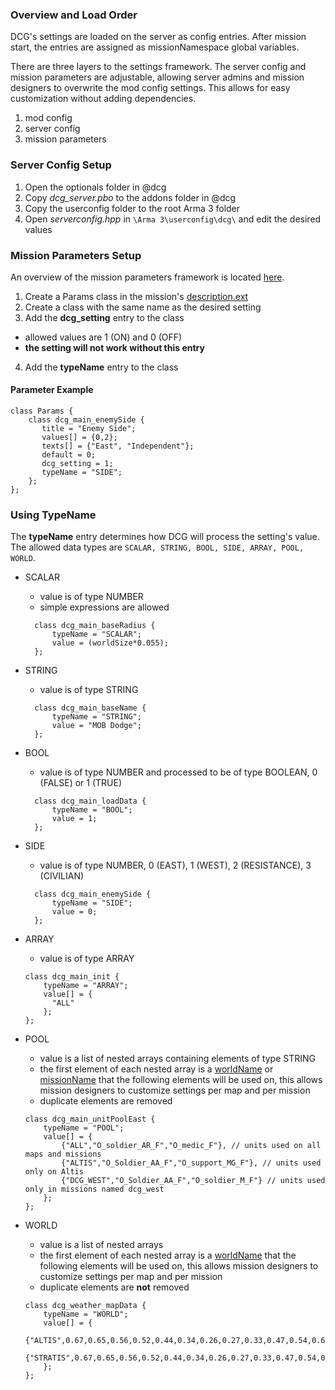 ### Overview and Load Order

DCG's settings are loaded on the server as config entries. After mission start, the entries are assigned as missionNamespace global variables.

There are three layers to the settings framework. The server config and mission parameters are adjustable, allowing server admins and mission designers to overwrite the mod config settings. This allows for easy customization without adding dependencies.

1. mod config
2. server config
3. mission parameters

### Server Config Setup

1. Open the optionals folder in @dcg
2. Copy *dcg_server.pbo* to the addons folder in @dcg
3. Copy the userconfig folder to the root Arma 3 folder
4. Open *serverconfig.hpp* in `\Arma 3\userconfig\dcg\` and edit the desired values

### Mission Parameters Setup
An overview of the mission parameters framework is located [here](https://community.bistudio.com/wiki/Arma_3_Mission_Parameters).
1. Create a Params class in the mission's [description.ext](https://community.bistudio.com/wiki/Description.ext)
2. Create a class with the same name as the desired setting
3. Add the **dcg_setting** entry to the class
  - allowed values are 1 (ON) and 0 (OFF)
  - **the setting will not work without this entry**
4. Add the **typeName** entry to the class

#### Parameter Example
```
class Params {
    class dcg_main_enemySide {
       title = "Enemy Side";
       values[] = {0,2};
       texts[] = {"East", "Independent"};
       default = 0;
       dcg_setting = 1;
       typeName = "SIDE";
    };
};
```

### Using TypeName
The **typeName** entry determines how DCG will process the setting's value.     
The allowed data types are `SCALAR, STRING, BOOL, SIDE, ARRAY, POOL, WORLD`.

- SCALAR
  - value is of type NUMBER
  - simple expressions are allowed
  ```
    class dcg_main_baseRadius {
        typeName = "SCALAR";
        value = (worldSize*0.055);
    };
  ```
- STRING
  - value is of type STRING
  ```
    class dcg_main_baseName {
        typeName = "STRING";
        value = "MOB Dodge";
    };
  ```
- BOOL
  - value is of type NUMBER and processed to be of type BOOLEAN, 0 (FALSE) or 1 (TRUE)
  ```
    class dcg_main_loadData {
        typeName = "BOOL";
        value = 1;
    };
  ```
- SIDE
  - value is of type NUMBER, 0 (EAST), 1 (WEST), 2 (RESISTANCE), 3 (CIVILIAN)
  ```
    class dcg_main_enemySide {
        typeName = "SIDE";
        value = 0;
    };
  ```
- ARRAY
  - value is of type ARRAY
  ```
  class dcg_main_init {
      typeName = "ARRAY";
      value[] = {
      	"ALL"
      };
  };
  ```

- POOL
  - value is a list of nested arrays containing elements of type STRING
  - the first element of each nested array is a [worldName](https://community.bistudio.com/wiki/worldName) or [missionName](https://community.bistudio.com/wiki/missionName) that the following elements will be used on, this allows mission designers to customize settings per map and per mission
  - duplicate elements are removed
  ```
  class dcg_main_unitPoolEast {
      typeName = "POOL";
      value[] = {
          {"ALL","O_soldier_AR_F","O_medic_F"}, // units used on all maps and missions
          {"ALTIS","O_Soldier_AA_F","O_support_MG_F"}, // units used only on Altis
          {"DCG_WEST","O_Soldier_AA_F","O_soldier_M_F"} // units used only in missions named dcg_west
      };
  };
  ```

- WORLD
  - value is a list of nested arrays
  - the first element of each nested array is a [worldName](https://community.bistudio.com/wiki/worldName) that the following elements will be used on, this allows mission designers to customize settings per map and per mission
  - duplicate elements are **not** removed
  ```
  class dcg_weather_mapData {
      typeName = "WORLD";
      value[] = {
      	{"ALTIS",0.67,0.65,0.56,0.52,0.44,0.34,0.26,0.27,0.33,0.47,0.54,0.62},
      	{"STRATIS",0.67,0.65,0.56,0.52,0.44,0.34,0.26,0.27,0.33,0.47,0.54,0.62}
      };
  };
  ```
